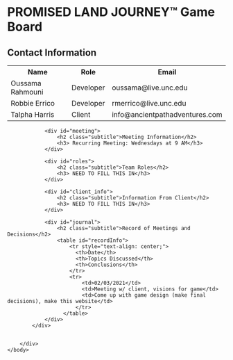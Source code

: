
<!DOCTYPE html>
<html lang="en">
    <head>
        <meta charset="UTF-8">
        <meta name="viewport" content="width=device-width, initial-scale=1.0">
        <link rel = "stylesheet" href = "styles.css">
        <!-- <link rel="stylesheet" href="https://cdn.jsdelivr.net/npm/bulma@0.9.1/css/bulma.min.css"> -->
        <!-- <script defer src="https://use.fontawesome.com/releases/v5.3.1/js/all.js"></script> -->
        <title>Promised Land Journey Game</title>
    </head>
    <body>
        <div id="root"></div>
            <h1 id="title">PROMISED LAND JOURNEY™ Game Board</h1>
            <div id="bodyy">
                <div id="contact">
                    <h2 class="subtitle">Contact Information</h2> 
                    <table id="contactInfo">
                        <tr style="text-align: center;">
                          <th>Name</th>
                          <th>Role</th>
                          <th>Email</th>
                        </tr>
                        <tr>
                          <td>Oussama Rahmouni</td>
                          <td>Developer</td>
                          <td>oussama@live.unc.edu</td>
                        </tr>
                        <tr>
                          <td>Robbie Errico</td>
                          <td>Developer</td>
                          <td>rmerrico@live.unc.edu</td>
                        </tr>
                        <tr>
                            <td>Talpha Harris</td>
                            <td>Client</td>
                            <td>info@ancientpathadventures.com</td>
                        </tr>
                      </table>
                </div>

                <div id="meeting">
                    <h2 class="subtitle">Meeting Information</h2>
                    <h3> Recurring Meeting: Wednesdays at 9 AM</h3>
                </div>

                <div id="roles">
                    <h2 class="subtitle">Team Roles</h2>
                    <h3> NEED TO FILL THIS IN</h3>
                </div>

                <div id="client_info">
                    <h2 class="subtitle">Information From Client</h2>
                    <h3> NEED TO FILL THIS IN</h3>
                </div>

                <div id="journal">
                    <h2 class="subtitle">Record of Meetings and Decisions</h2>
                    <table id="recordInfo">
                        <tr style="text-align: center;">
                          <th>Date</th>
                          <th>Topics Discussed</th>
                          <th>Conclusions</th>
                        </tr>
                        <tr>
                            <td>02/03/2021</td>
                            <td>Meeting w/ client, visions for game</td>
                            <td>Come up with game design (make final decisions), make this website</td>
                          </tr>
                      </table>
                </div>
            </div>

            
        </div>
    </body>
</html>


<!-- $(function() {
    loadApp();
}); -->
